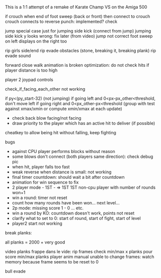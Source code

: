 This is a 1:1 attempt of a remake of Karate Champ VS on the Amiga 500

if crouch when end of foot sweep (back or front) 
then connect to crouch
crouch connects to reverse punch: implemented? check

jump special case just for jumping side kick (connect from jump)
jumping side kick y looks wrong: fix later (from video)
jump not correct
foot sweep on left displays on the right too  
				
rip girls side/end
rip evade obstacles (stone, breaking it, breaking plank)
rip evade sound

forward close walk animation is broken
optimization: do not check hits if player distance is too high


player 2 joypad controls


check_if_facing_each_other not working

if py<(py_start-32) (not jumping)
if going left and 0<px-px_other<threshold, don't move left
if going right and 0<px_other-px<threshold
(group with test against xmax/xmin or compute xmin/xmax
at each update)


- check back blow facing/not facing
- draw priority to the player which has an active hit to deliver (if possible)

cheatkey to allow being hit without falling, keep fighting

bugs

- against CPU player performs blocks without reason
- some blows don't connect (both players same direction): check debug pic
- when hit, player falls too fast
- weak reverse when distance is small: not working
- final timer countdown: should wait a bit after countdown
- animation for win sequence to fix
- 2 player mode - 1ST - => 1ST   1ST non-cpu player with
  number of rounds won+1
- win a round: timer not reset
- count how many rounds have been won... next level...
- 2p mode: missing score 1 - 0 ... etc.
- win a round by KO: countdown doesn't work, points not reset
- clarify what to set to 0: start of round, start of fight, start of level
- player2 start not working


break planks:

all planks = 2000 + very good

video planks frappe dans le vide: rip frames
check min/max x planks pour score min/max
planks player anim manual unable to change frames:
  watch memory because frame seems to be reset to 0

bull
evade
